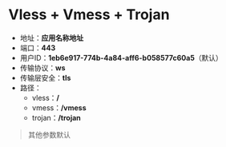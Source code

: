 # Vless + Vmess + Trojan


- 地址：**应用名称地址**
- 端口：**443**
- 用户ID：**1eb6e917-774b-4a84-aff6-b058577c60a5**（默认）
- 传输协议：**ws**
- 传输层安全：**tls**
- 路径：
  - vless：**/**
  - vmess：**/vmess**
  - trojan：**/trojan**

> 其他参数默认
